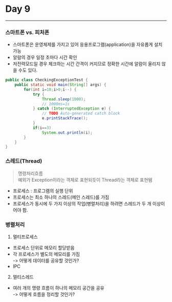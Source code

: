# Day 9
***
### 스마트폰 vs. 피처폰
-  스마트폰은 운영체제를 가지고 있어 응용프로그램(application)을 자유롭게 설치 가능
- 알람의 경우 일정 초마다 시간 확인
- 저전력모드일 경우 체크하는 시간 간격이 커지므로 정확한 시간에 알람이 울리지 않을 수도 있다.
~~~java
public class CheckingExceptionTest {
	public static void main(String[] args) {
		for(int i=10;i>0;i--) {
			try {
				Thread.sleep(1000);
				// 1000ms=1s
			} catch (InterruptedException e) {
				// TODO Auto-generated catch block
				e.printStackTrace();
			}
			if(i==3)
				System.out.println(i);
		}
	}
}
~~~

### 스레드(Thread)
> 명령처리흐름  
예외가 Exception이라는 객체로 표현되듯이 Thread라는 객체로 표현됌

- 프로세스 : 프로그램의 실행 단위
- 프로세스는 최소 하나의 스레드(메인 스레드)를 가짐
- 프로세스가 동시에 두 가지 이상의 작업(병렬처리)을 하려면 스레드가 두 개 이상이어야 함.

### 병렬처리
1. 멀티프로세스
  - 프로세스 단위로 메모리 할당받음
  - 각 프로세스가 별도의 메모리를 가짐  
  -> 어떻게 데이터를 공유할 것인가?
  - IPC
2. 멀티스레드
  - 여러 개의 명령 흐름이 하나의 메모리 공간을 공유  
  -> 어떻게 흐름을 정리할 것인가?

